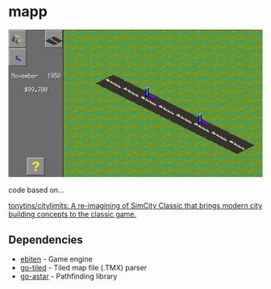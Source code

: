 # mapp

![top](./images/top.png)

code based on...

[tonytins/citylimits: A re\-imagining of SimCity Classic that brings modern city building concepts to the classic game\.](https://github.com/tonytins/citylimits)

## Dependencies

- [ebiten](https://github.com/hajimehoshi/ebiten) - Game engine
- [go-tiled](https://github.com/lafriks/go-tiled) - Tiled map file (.TMX) parser
- [go-astar](https://github.com/beefsack/go-astar) - Pathfinding library
